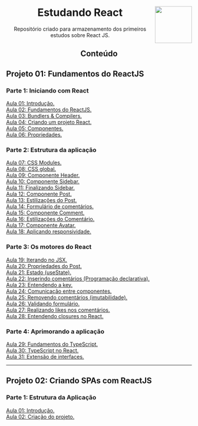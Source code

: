 <div align="center">
<a href="https://github.com/monicaquintal" target="_blank"><img align="right" height="100" src="https://cdn.jsdelivr.net/gh/devicons/devicon/icons/react/react-original.svg" /></a>
<h1>Estudando React</h1>
<p>Repositório criado para armazenamento dos primeiros estudos sobre React JS.</p>
</div>

<div align="center">
<h2>Conteúdo</h2>
</div>

<div id="conteudo" align="justify">

## Projeto 01: Fundamentos do ReactJS

### Parte 1: Iniciando com React

<a href="./aulas/2023/aula01.md">Aula 01: Introdução.</a><br>
<a href="./aulas/2023/aula02.md">Aula 02: Fundamentos do ReactJS.</a><br>
<a href="./aulas/2023/aula03.md">Aula 03: Bundlers & Compilers.</a><br>
<a href="./aulas/2023/aula04.md">Aula 04: Criando um projeto React.</a><br>
<a href="./aulas/2023/aula05.md">Aula 05: Componentes.</a><br>
<a href="./aulas/2023/aula06.md">Aula 06: Propriedades.</a><br>

### Parte 2: Estrutura da aplicação

<a href="./aulas/2023/aula07.md">Aula 07: CSS Modules.</a><br>
<a href="./aulas/2023/aula08.md">Aula 08: CSS global.</a><br>
<a href="./aulas/2023/aula09.md">Aula 09: Componente Header.</a><br>
<a href="./aulas/2023/aula10.md">Aula 10: Componente Sidebar.</a><br>
<a href="./aulas/2023/aula11.md">Aula 11: Finalizando Sidebar.</a><br>
<a href="./aulas/2023/aula12.md">Aula 12: Componente Post.</a><br>
<a href="./aulas/2023/aula13.md">Aula 13: Estilizações do Post.</a><br>
<a href="./aulas/2023/aula14.md">Aula 14: Formulário de comentários.</a><br>
<a href="./aulas/2023/aula15.md">Aula 15: Componente Comment.</a><br>
<a href="./aulas/2023/aula16.md">Aula 16: Estilizações do Comentário.</a><br>
<a href="./aulas/2023/aula17.md">Aula 17: Componente Avatar.</a><br>
<a href="./aulas/2023/aula18.md">Aula 18: Aplicando responsividade.</a><br>

### Parte 3: Os motores do React

<a href="./aulas/2023/aula19.md">Aula 19: Iterando no JSX.</a><br>
<a href="./aulas/2023/aula20.md">Aula 20: Propriedades do Post.</a><br>
<a href="./aulas/2023/aula21.md">Aula 21: Estado (useState).</a><br>
<a href="./aulas/2023/aula22.md">Aula 22: Inserindo comentários (Programação declarativa).</a><br>
<a href="./aulas/2023/aula23.md">Aula 23: Entendendo a key.</a><br>
<a href="./aulas/2023/aula24.md">Aula 24: Comunicação entre componentes.</a><br>
<a href="./aulas/2023/aula25.md">Aula 25: Removendo comentários (imutabilidade).</a><br>
<a href="./aulas/2023/aula26.md">Aula 26: Validando formulário.</a><br>
<a href="./aulas/2023/aula27.md">Aula 27: Realizando likes nos comentários.</a><br>
<a href="./aulas/2023/aula28.md">Aula 28: Entendendo closures no React.</a><br>

### Parte 4: Aprimorando a aplicação

<a href="./aulas/2023/aula29.md">Aula 29: Fundamentos do TypeScript.</a><br>
<a href="./aulas/2023/aula30.md">Aula 30: TypeScript no React.</a><br>
<a href="./aulas/2023/aula31.md">Aula 31: Extensão de interfaces.</a><br>

---

## Projeto 02: Criando SPAs com ReactJS

### Parte 1: Estrutura da Aplicação

<a href="./aulas/2023/aula32.md">Aula 01: Introdução.</a><br>
<a href="./aulas/2023/aula33.md">Aula 02: Criação do projeto.</a><br>